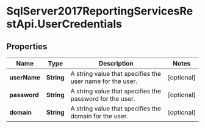 # SqlServer2017ReportingServicesRestApi.UserCredentials

## Properties
Name | Type | Description | Notes
------------ | ------------- | ------------- | -------------
**userName** | **String** | A string value that specifies the user name for the user. | [optional] 
**password** | **String** | A string value that specifies the password for the user. | [optional] 
**domain** | **String** | A string value that specifies the domain for the user. | [optional] 


